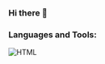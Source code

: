 ### Hi there 👋

### Languages and Tools:
![HTML](https://img.shields.io/badge/-HTML-E34F26?style=for-the-badge&logo=appveyor)


